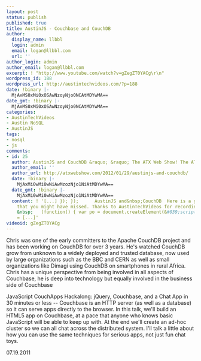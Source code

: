 ```yaml
---
layout: post
status: publish
published: true
title: AustinJS - Couchbase and CouchDB
author:
  display_name: llbbl
  login: admin
  email: logan@llbbl.com
  url: ''
author_login: admin
author_email: logan@llbbl.com
excerpt: ! "http://www.youtube.com/watch?v=gZegZT0YACg\r\n"
wordpress_id: 188
wordpress_url: http://austintechvideos.com/?p=188
date: !binary |-
  MjAxMS0xMi0xOSAwNzoyNjo0NCAtMDYwMA==
date_gmt: !binary |-
  MjAxMS0xMi0xOSAwNzoyNjo0NCAtMDYwMA==
categories:
- AustinTechVideos
- Austin NoSQL
- AustinJS
tags:
- nosql
- js
comments:
- id: 25
  author: AustinJS and CouchDB &raquo; &raquo; The ATX Web Show! The ATX Web Show!
  author_email: ''
  author_url: http://atxwebshow.com/2012/01/29/austinjs-and-couchdb/
  date: !binary |-
    MjAxMi0wMi0wNiAwMzozNjo1NiAtMDYwMA==
  date_gmt: !binary |-
    MjAxMi0wMi0wNiAwMzozNjo1NiAtMDYwMA==
  content: ! '[...] }); });      AustinJS and&nbsp;CouchDB  Here is a great video
    that you might have missed. Thanks to AustinTechVideos for recording.   Tweet
    &nbsp;   (function() { var po = document.createElement(&#039;script&#039;); po.type
    = [...]'
videoid: gZegZT0YACg
---
```

Chris was one of the early committers to the Apache CouchDB project and has been working on CouchDB for over 3 years. He's watched CouchDB grow from unknown to a widely deployed and trusted database, now used by large organizations such as the BBC and CERN as well as small organizations like Dimagi using CouchDB on smartphones in rural Africa. Chris has a unique perspective from being involved in all aspects of Couchbase, he is deep into technology but equally involved in the business side of Couchbase</p>
<p>JavaScript CouchApps Hackalong: jQuery, Couchbase, and a Chat App in 30 minutes or less -- Couchbase is an HTTP server (as well as a database) so it can serve apps directly to the browser. In this talk, we'll build an HTML5 app on Couchbase, at a pace that anyone who knows basic JavaScript will be able to keep up with. At the end we'll create an ad-hoc cluster so we can all chat across the distributed system. I'll talk a little about how you can use the same techniques for serious apps, not just fun chat toys.</p>
<p>07.19.2011</p>
